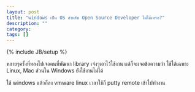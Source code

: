```yaml
---
layout: post
title: "windows เป็น OS สำหรับ Open Source Developer ไม่ได้เหรอ?"
description: ""
category: 
tags: []
---
```

{% include JB/setup %}

หลายๆครั้งที่หลงไปเจอคนที่พัฒนา library เจ๋งๆเอาไว้ใช้งาน แต่ก็จะเจอข้อความว่า ใช้ได้เฉพาะ Linux, Mac 
ส่วนใน Windows ยังใช้งานไม่ได้ 

ใช้ windows แล้วก็ลง vmware linux เวลาใช้ก็ putty remote เข้าไปทำงาน

